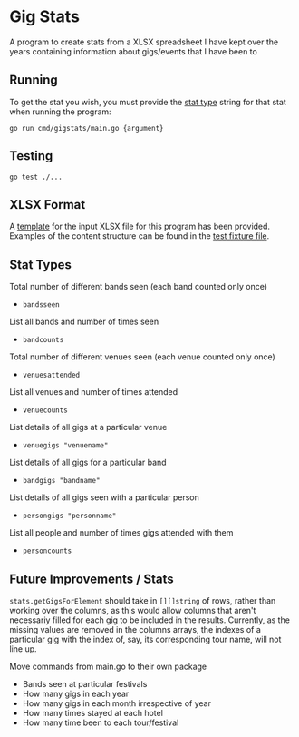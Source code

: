 # Gig Stats

A program to create stats from a XLSX spreadsheet I have kept over the years containing information about gigs/events that I have been to

## Running

To get the stat you wish, you must provide the [stat type](#stat-types) string for that stat when running the program:

```
go run cmd/gigstats/main.go {argument}
```

## Testing

```
go test ./...
```

## XLSX Format

A [template](./template.xlsx) for the input XLSX file for this program has been provided.
Examples of the content structure can be found in the [test fixture file](./fixtures/gigs.xlsx).

## Stat Types

Total number of different bands seen (each band counted only once)
- `bandsseen`

List all bands and number of times seen
- `bandcounts`

Total number of different venues seen (each venue counted only once)
- `venuesattended`

List all venues and number of times attended
- `venuecounts`

List details of all gigs at a particular venue
- `venuegigs "venuename"`

List details of all gigs for a particular band
- `bandgigs "bandname"`

List details of all gigs seen with a particular person
- `persongigs "personname"`

List all people and number of times gigs attended with them
- `personcounts`

## Future Improvements / Stats

`stats.getGigsForElement` should take in `[][]string` of rows, rather than working over the columns, as this would allow columns that aren't necessariy filled for each gig to be included in the results. Currently, as the missing values are removed in the columns arrays, the indexes of a particular gig with the index of, say, its corresponding tour name, will not line up.

Move commands from main.go to their own package

- Bands seen at particular festivals
- How many gigs in each year
- How many gigs in each month irrespective of year
- How many times stayed at each hotel
- How many time been to each tour/festival
